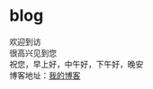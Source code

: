 # blog
欢迎到访  </br>
很高兴见到您  </br>
祝您，早上好，中午好，下午好，晚安  </br>
博客地址：[我的博客](http://haozaia.github.io "悬停显示")  